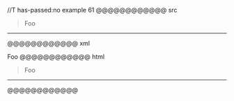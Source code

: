 //T has-passed:no
example 61
@@@@@@@@@@@@ src
> Foo
---
@@@@@@@@@@@@ xml
<?xml version="1.0" encoding="UTF-8"?>
<!DOCTYPE document SYSTEM "CommonMark.dtd">
<document xmlns="http://commonmark.org/xml/1.0">
  <block_quote>
    <paragraph>
      <text>Foo</text>
    </paragraph>
  </block_quote>
  <thematic_break />
</document>
@@@@@@@@@@@@ html
<blockquote>
<p>Foo</p>
</blockquote>
<hr />
@@@@@@@@@@@@
